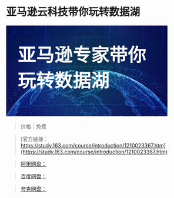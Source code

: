 # 亚马逊云科技带你玩转数据湖

![img](../../../assets/study163/free/eeae9db7550747abbf467d931d0315a0.jpg)

> 价格：免费

> [官方链接：https://study.163.com/course/introduction/1210023367.htm](https://study.163.com/course/introduction/1210023367.htm)

> [阿里网盘：]()

> [百度网盘：]()

> [夸克网盘：]()
